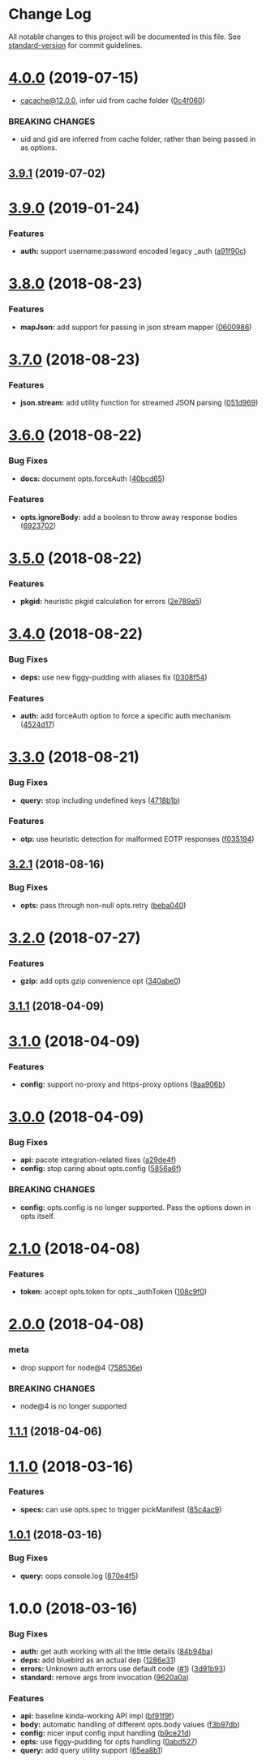 # Change Log

All notable changes to this project will be documented in this file. See [standard-version](https://github.com/conventional-changelog/standard-version) for commit guidelines.

<a name="4.0.0"></a>
# [4.0.0](https://github.com/npm/registry-fetch/compare/v3.9.1...v4.0.0) (2019-07-15)


* cacache@12.0.0, infer uid from cache folder ([0c4f060](https://github.com/npm/registry-fetch/commit/0c4f060))


### BREAKING CHANGES

* uid and gid are inferred from cache folder, rather than
being passed in as options.



<a name="3.9.1"></a>
## [3.9.1](https://github.com/npm/registry-fetch/compare/v3.9.0...v3.9.1) (2019-07-02)



<a name="3.9.0"></a>
# [3.9.0](https://github.com/npm/registry-fetch/compare/v3.8.0...v3.9.0) (2019-01-24)


### Features

* **auth:** support username:password encoded legacy _auth ([a91f90c](https://github.com/npm/registry-fetch/commit/a91f90c))



<a name="3.8.0"></a>
# [3.8.0](https://github.com/npm/registry-fetch/compare/v3.7.0...v3.8.0) (2018-08-23)


### Features

* **mapJson:** add support for passing in json stream mapper ([0600986](https://github.com/npm/registry-fetch/commit/0600986))



<a name="3.7.0"></a>
# [3.7.0](https://github.com/npm/registry-fetch/compare/v3.6.0...v3.7.0) (2018-08-23)


### Features

* **json.stream:** add utility function for streamed JSON parsing ([051d969](https://github.com/npm/registry-fetch/commit/051d969))



<a name="3.6.0"></a>
# [3.6.0](https://github.com/npm/registry-fetch/compare/v3.5.0...v3.6.0) (2018-08-22)


### Bug Fixes

* **docs:** document opts.forceAuth ([40bcd65](https://github.com/npm/registry-fetch/commit/40bcd65))


### Features

* **opts.ignoreBody:** add a boolean to throw away response bodies ([6923702](https://github.com/npm/registry-fetch/commit/6923702))



<a name="3.5.0"></a>
# [3.5.0](https://github.com/npm/registry-fetch/compare/v3.4.0...v3.5.0) (2018-08-22)


### Features

* **pkgid:** heuristic pkgid calculation for errors ([2e789a5](https://github.com/npm/registry-fetch/commit/2e789a5))



<a name="3.4.0"></a>
# [3.4.0](https://github.com/npm/registry-fetch/compare/v3.3.0...v3.4.0) (2018-08-22)


### Bug Fixes

* **deps:** use new figgy-pudding with aliases fix ([0308f54](https://github.com/npm/registry-fetch/commit/0308f54))


### Features

* **auth:** add forceAuth option to force a specific auth mechanism ([4524d17](https://github.com/npm/registry-fetch/commit/4524d17))



<a name="3.3.0"></a>
# [3.3.0](https://github.com/npm/registry-fetch/compare/v3.2.1...v3.3.0) (2018-08-21)


### Bug Fixes

* **query:** stop including undefined keys ([4718b1b](https://github.com/npm/registry-fetch/commit/4718b1b))


### Features

* **otp:** use heuristic detection for malformed EOTP responses ([f035194](https://github.com/npm/registry-fetch/commit/f035194))



<a name="3.2.1"></a>
## [3.2.1](https://github.com/npm/registry-fetch/compare/v3.2.0...v3.2.1) (2018-08-16)


### Bug Fixes

* **opts:** pass through non-null opts.retry ([beba040](https://github.com/npm/registry-fetch/commit/beba040))



<a name="3.2.0"></a>
# [3.2.0](https://github.com/npm/registry-fetch/compare/v3.1.1...v3.2.0) (2018-07-27)


### Features

* **gzip:** add opts.gzip convenience opt ([340abe0](https://github.com/npm/registry-fetch/commit/340abe0))



<a name="3.1.1"></a>
## [3.1.1](https://github.com/npm/registry-fetch/compare/v3.1.0...v3.1.1) (2018-04-09)



<a name="3.1.0"></a>
# [3.1.0](https://github.com/npm/registry-fetch/compare/v3.0.0...v3.1.0) (2018-04-09)


### Features

* **config:** support no-proxy and https-proxy options ([9aa906b](https://github.com/npm/registry-fetch/commit/9aa906b))



<a name="3.0.0"></a>
# [3.0.0](https://github.com/npm/registry-fetch/compare/v2.1.0...v3.0.0) (2018-04-09)


### Bug Fixes

* **api:** pacote integration-related fixes ([a29de4f](https://github.com/npm/registry-fetch/commit/a29de4f))
* **config:** stop caring about opts.config ([5856a6f](https://github.com/npm/registry-fetch/commit/5856a6f))


### BREAKING CHANGES

* **config:** opts.config is no longer supported. Pass the options down in opts itself.



<a name="2.1.0"></a>
# [2.1.0](https://github.com/npm/registry-fetch/compare/v2.0.0...v2.1.0) (2018-04-08)


### Features

* **token:** accept opts.token for opts._authToken ([108c9f0](https://github.com/npm/registry-fetch/commit/108c9f0))



<a name="2.0.0"></a>
# [2.0.0](https://github.com/npm/registry-fetch/compare/v1.1.1...v2.0.0) (2018-04-08)


### meta

* drop support for node@4 ([758536e](https://github.com/npm/registry-fetch/commit/758536e))


### BREAKING CHANGES

* node@4 is no longer supported



<a name="1.1.1"></a>
## [1.1.1](https://github.com/npm/registry-fetch/compare/v1.1.0...v1.1.1) (2018-04-06)



<a name="1.1.0"></a>
# [1.1.0](https://github.com/npm/registry-fetch/compare/v1.0.1...v1.1.0) (2018-03-16)


### Features

* **specs:** can use opts.spec to trigger pickManifest ([85c4ac9](https://github.com/npm/registry-fetch/commit/85c4ac9))



<a name="1.0.1"></a>
## [1.0.1](https://github.com/npm/registry-fetch/compare/v1.0.0...v1.0.1) (2018-03-16)


### Bug Fixes

* **query:** oops console.log ([870e4f5](https://github.com/npm/registry-fetch/commit/870e4f5))



<a name="1.0.0"></a>
# 1.0.0 (2018-03-16)


### Bug Fixes

* **auth:** get auth working with all the little details ([84b94ba](https://github.com/npm/registry-fetch/commit/84b94ba))
* **deps:** add bluebird as an actual dep ([1286e31](https://github.com/npm/registry-fetch/commit/1286e31))
* **errors:** Unknown auth errors use default code ([#1](https://github.com/npm/registry-fetch/issues/1)) ([3d91b93](https://github.com/npm/registry-fetch/commit/3d91b93))
* **standard:** remove args from invocation ([9620a0a](https://github.com/npm/registry-fetch/commit/9620a0a))


### Features

* **api:** baseline kinda-working API impl ([bf91f9f](https://github.com/npm/registry-fetch/commit/bf91f9f))
* **body:** automatic handling of different opts.body values ([f3b97db](https://github.com/npm/registry-fetch/commit/f3b97db))
* **config:** nicer input config input handling ([b9ce21d](https://github.com/npm/registry-fetch/commit/b9ce21d))
* **opts:** use figgy-pudding for opts handling ([0abd527](https://github.com/npm/registry-fetch/commit/0abd527))
* **query:** add query utility support ([65ea8b1](https://github.com/npm/registry-fetch/commit/65ea8b1))
